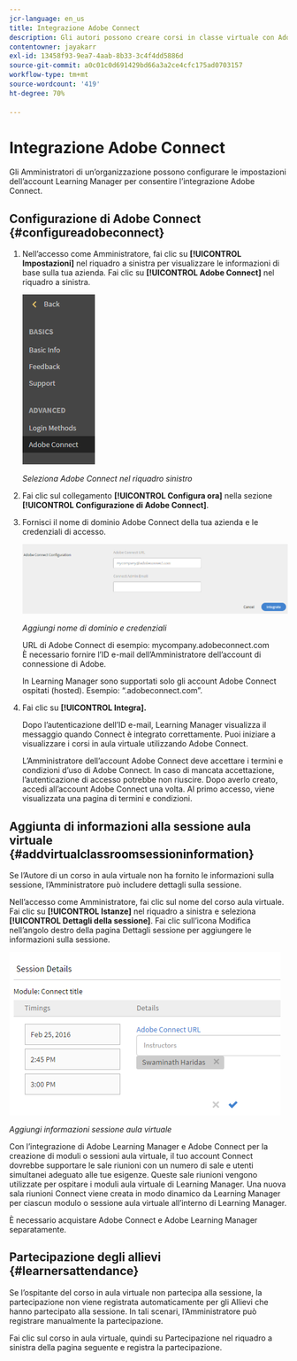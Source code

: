 ```yaml
---
jcr-language: en_us
title: Integrazione Adobe Connect
description: Gli autori possono creare corsi in classe virtuale con Adobe Connect durante la creazione del corso. Per abilitare Adobe Connect per il tuo account Learning Manager, devi contattare l’amministratore della tua organizzazione.
contentowner: jayakarr
exl-id: 13458f93-9ea7-4aab-8b33-3c4f4dd5886d
source-git-commit: a0c01c0d691429bd66a3a2ce4cfc175ad0703157
workflow-type: tm+mt
source-wordcount: '419'
ht-degree: 70%

---
```


# Integrazione Adobe Connect

Gli Amministratori di un’organizzazione possono configurare le impostazioni dell’account Learning Manager per consentire l’integrazione Adobe Connect.

## Configurazione di Adobe Connect {#configureadobeconnect}

1. Nell’accesso come Amministratore, fai clic su **[!UICONTROL Impostazioni]** nel riquadro a sinistra per visualizzare le informazioni di base sulla tua azienda. Fai clic su **[!UICONTROL Adobe Connect]** nel riquadro a sinistra.

   ![](assets/left-pane.png)

   *Seleziona Adobe Connect nel riquadro sinistro*

1. Fai clic sul collegamento **[!UICONTROL Configura ora]** nella sezione **[!UICONTROL Configurazione di Adobe Connect]**.

   <!--![](assets/configure-now-connect.png)-->

1. Fornisci il nome di dominio Adobe Connect della tua azienda e le credenziali di accesso.

   ![](assets/adobeconnect-config.png)

   *Aggiungi nome di dominio e credenziali*

   URL di Adobe Connect di esempio: mycompany.adobeconnect.com\
   È necessario fornire l’ID e-mail dell’Amministratore dell’account di connessione di Adobe.

   In Learning Manager sono supportati solo gli account Adobe Connect ospitati (hosted). Esempio: “.adobeconnect.com”.

1. Fai clic su **[!UICONTROL Integra].**

   Dopo l’autenticazione dell’ID e-mail, Learning Manager visualizza il messaggio quando Connect è integrato correttamente. Puoi iniziare a visualizzare i corsi in aula virtuale utilizzando Adobe Connect.

   L’Amministratore dell’account Adobe Connect deve accettare i termini e condizioni d’uso di Adobe Connect. In caso di mancata accettazione, l’autenticazione di accesso potrebbe non riuscire. Dopo averlo creato, accedi all’account Adobe Connect una volta. Al primo accesso, viene visualizzata una pagina di termini e condizioni.

   <!--![](assets/mail-confirmation.png)-->

## Aggiunta di informazioni alla sessione aula virtuale {#addvirtualclassroomsessioninformation}

Se l’Autore di un corso in aula virtuale non ha fornito le informazioni sulla sessione, l’Amministratore può includere dettagli sulla sessione.

Nell’accesso come Amministratore, fai clic sul nome del corso aula virtuale. Fai clic su **[!UICONTROL Istanze]** nel riquadro a sinistra e seleziona **[!UICONTROL Dettagli della sessione]**.  Fai clic sull’icona Modifica nell’angolo destro della pagina Dettagli sessione per aggiungere le informazioni sulla sessione.

![](assets/session-creation-admin.png)

*Aggiungi informazioni sessione aula virtuale*

Con l’integrazione di Adobe Learning Manager e Adobe Connect per la creazione di moduli o sessioni aula virtuale, il tuo account Connect dovrebbe supportare le sale riunioni con un numero di sale e utenti simultanei adeguato alle tue esigenze. Queste sale riunioni vengono utilizzate per ospitare i moduli aula virtuale di Learning Manager. Una nuova sala riunioni Connect viene creata in modo dinamico da Learning Manager per ciascun modulo o sessione aula virtuale all’interno di Learning Manager.

È necessario acquistare Adobe Connect e Adobe Learning Manager separatamente.

## Partecipazione degli allievi {#learnersattendance}

Se l’ospitante del corso in aula virtuale non partecipa alla sessione, la partecipazione non viene registrata automaticamente per gli Allievi che hanno partecipato alla sessione. In tali scenari, l’Amministratore può registrare manualmente la partecipazione.

Fai clic sul corso in aula virtuale, quindi su Partecipazione nel riquadro a sinistra della pagina seguente e registra la partecipazione.
